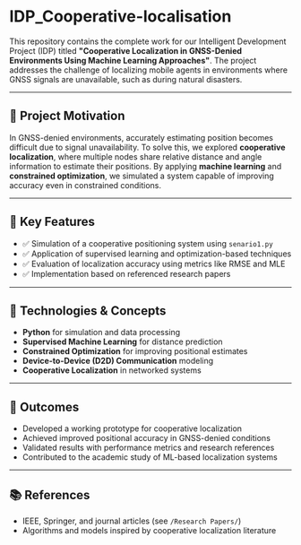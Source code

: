 # IDP_Cooperative-localisation

This repository contains the complete work for our Intelligent Development Project (IDP) titled **"Cooperative Localization in GNSS-Denied Environments Using Machine Learning Approaches"**. The project addresses the challenge of localizing mobile agents in environments where GNSS signals are unavailable, such as during natural disasters.

---

## 🧠 Project Motivation

In GNSS-denied environments, accurately estimating position becomes difficult due to signal unavailability. To solve this, we explored **cooperative localization**, where multiple nodes share relative distance and angle information to estimate their positions. By applying **machine learning** and **constrained optimization**, we simulated a system capable of improving accuracy even in constrained conditions.

---

## 📌 Key Features

- ✅ Simulation of a cooperative positioning system using `senario1.py`
- ✅ Application of supervised learning and optimization-based techniques
- ✅ Evaluation of localization accuracy using metrics like RMSE and MLE
- ✅ Implementation based on referenced research papers
---

## 🔬 Technologies & Concepts

- **Python** for simulation and data processing
- **Supervised Machine Learning** for distance prediction
- **Constrained Optimization** for improving positional estimates
- **Device-to-Device (D2D) Communication** modeling
- **Cooperative Localization** in networked systems

---

## 🎯 Outcomes

- Developed a working prototype for cooperative localization
- Achieved improved positional accuracy in GNSS-denied conditions
- Validated results with performance metrics and research references
- Contributed to the academic study of ML-based localization systems
---

## 📚 References

- IEEE, Springer, and journal articles (see `/Research Papers/`)
- Algorithms and models inspired by cooperative localization literature

